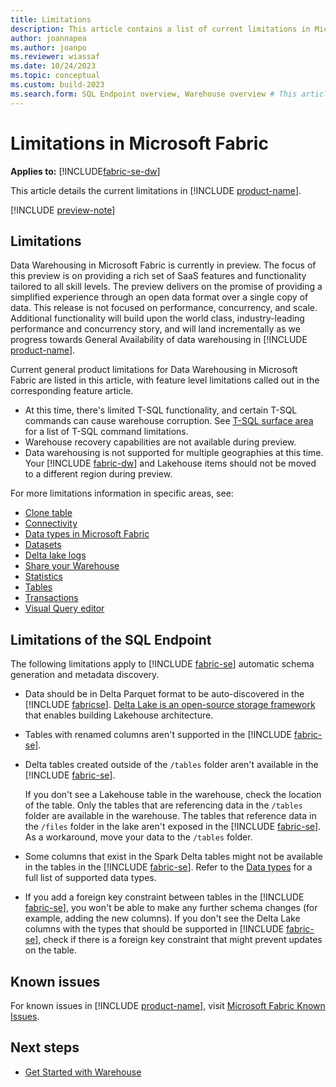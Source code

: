 ```yaml
---
title: Limitations
description: This article contains a list of current limitations in Microsoft Fabric.
author: joannapea
ms.author: joanpo
ms.reviewer: wiassaf
ms.date: 10/24/2023
ms.topic: conceptual
ms.custom: build-2023
ms.search.form: SQL Endpoint overview, Warehouse overview # This article's title should not change. If so, contact engineering.
---
```

# Limitations in Microsoft Fabric

**Applies to:** [!INCLUDE[fabric-se-dw](includes/applies-to-version/fabric-se-and-dw.md)]

This article details the current limitations in [!INCLUDE [product-name](../includes/product-name.md)].

[!INCLUDE [preview-note](../includes/preview-note.md)]

## Limitations

Data Warehousing in Microsoft Fabric is currently in preview. The focus of this preview is on providing a rich set of SaaS features and functionality tailored to all skill levels. The preview delivers on the promise of providing a simplified experience through an open data format over a single copy of data. This release is not focused on performance, concurrency, and scale. Additional functionality will build upon the world class, industry-leading performance and concurrency story, and will land incrementally as we progress towards General Availability of data warehousing in [!INCLUDE [product-name](../includes/product-name.md)].

Current general product limitations for Data Warehousing in Microsoft Fabric are listed in this article, with feature level limitations called out in the corresponding feature article.

- At this time, there's limited T-SQL functionality, and certain T-SQL commands can cause warehouse corruption. See [T-SQL surface area](tsql-surface-area.md) for a list of T-SQL command limitations.
- Warehouse recovery capabilities are not available during preview.
- Data warehousing is not supported for multiple geographies at this time. Your [!INCLUDE [fabric-dw](includes/fabric-dw.md)] and Lakehouse items should not be moved to a different region during preview.

For more limitations information in specific areas, see:

- [Clone table](clone-table.md#limitations)
- [Connectivity](connectivity.md#considerations-and-limitations)
- [Data types in Microsoft Fabric](data-types.md)
- [Datasets](datasets.md#limitations)
- [Delta lake logs](query-delta-lake-logs.md#limitations)
- [Share your Warehouse](share-warehouse-manage-permissions.md#limitations)
- [Statistics](statistics.md#limitations)
- [Tables](tables.md#limitations)
- [Transactions](transactions.md#limitations)
- [Visual Query editor](visual-query-editor.md#limitations-with-visual-query-editor)

## Limitations of the SQL Endpoint

The following limitations apply to [!INCLUDE [fabric-se](includes/fabric-se.md)] automatic schema generation and metadata discovery.

- Data should be in Delta Parquet format to be auto-discovered in the [!INCLUDE [fabricse](includes/fabric-se.md)]. [Delta Lake is an open-source storage framework](https://delta.io/) that enables building Lakehouse architecture.

- Tables with renamed columns aren't supported in the [!INCLUDE [fabric-se](includes/fabric-se.md)]. 

- Delta tables created outside of the `/tables` folder aren't available in the [!INCLUDE [fabric-se](includes/fabric-se.md)].

   If you don't see a Lakehouse table in the warehouse, check the location of the table. Only the tables that are referencing data in the `/tables` folder are available in the warehouse. The tables that reference data in the `/files` folder in the lake aren't exposed in the [!INCLUDE [fabric-se](includes/fabric-se.md)]. As a workaround, move your data to the `/tables` folder.

- Some columns that exist in the Spark Delta tables might not be available in the tables in the [!INCLUDE [fabric-se](includes/fabric-se.md)]. Refer to the [Data types](data-types.md) for a full list of supported data types. 

- If you add a foreign key constraint between tables in the [!INCLUDE [fabric-se](includes/fabric-se.md)], you won't be able to make any further schema changes (for example, adding the new columns). If you don't see the Delta Lake columns with the types that should be supported in [!INCLUDE [fabric-se](includes/fabric-se.md)], check if there is a foreign key constraint that might prevent updates on the table. 

## Known issues

For known issues in [!INCLUDE [product-name](../includes/product-name.md)], visit [Microsoft Fabric Known Issues](https://support.fabric.microsoft.com/known-issues/).

## Next steps

- [Get Started with Warehouse](create-warehouse.md)